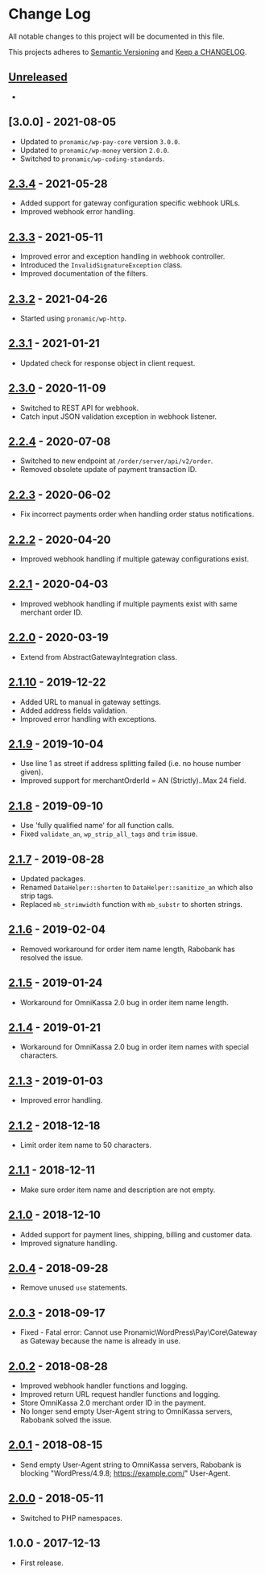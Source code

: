 # Change Log

All notable changes to this project will be documented in this file.

This projects adheres to [Semantic Versioning](http://semver.org/) and [Keep a CHANGELOG](http://keepachangelog.com/).

## [Unreleased][unreleased]
-

## [3.0.0] - 2021-08-05
- Updated to `pronamic/wp-pay-core` version `3.0.0`.
- Updated to `pronamic/wp-money` version `2.0.0`.
- Switched to `pronamic/wp-coding-standards`.

## [2.3.4] - 2021-05-28
- Added support for gateway configuration specific webhook URLs.
- Improved webhook error handling.

## [2.3.3] - 2021-05-11
- Improved error and exception handling in webhook controller.
- Introduced the `InvalidSignatureException` class.
- Improved documentation of the filters.

## [2.3.2] - 2021-04-26
- Started using `pronamic/wp-http`.

## [2.3.1] - 2021-01-21
- Updated check for response object in client request.

## [2.3.0] - 2020-11-09
- Switched to REST API for webhook.
- Catch input JSON validation exception in webhook listener.

## [2.2.4] - 2020-07-08
- Switched to new endpoint at `/order/server/api/v2/order`.
- Removed obsolete update of payment transaction ID.

## [2.2.3] - 2020-06-02
- Fix incorrect payments order when handling order status notifications.

## [2.2.2] - 2020-04-20
- Improved webhook handling if multiple gateway configurations exist.

## [2.2.1] - 2020-04-03
- Improved webhook handling if multiple payments exist with same merchant order ID.

## [2.2.0] - 2020-03-19
- Extend from AbstractGatewayIntegration class.

## [2.1.10] - 2019-12-22
- Added URL to manual in gateway settings.
- Added address fields validation.
- Improved error handling with exceptions.

## [2.1.9] - 2019-10-04
- Use line 1 as street if address splitting failed (i.e. no house number given).
- Improved support for merchantOrderId = AN (Strictly)..Max 24 field.

## [2.1.8] - 2019-09-10
- Use 'fully qualified name' for all function calls.
- Fixed `validate_an`, `wp_strip_all_tags` and `trim` issue.

## [2.1.7] - 2019-08-28
- Updated packages.
- Renamed `DataHelper::shorten` to `DataHelper::sanitize_an` which also strip tags.
- Replaced `mb_strimwidth` function with `mb_substr` to shorten strings.

## [2.1.6] - 2019-02-04
- Removed workaround for order item name length, Rabobank has resolved the issue.

## [2.1.5] - 2019-01-24
- Workaround for OmniKassa 2.0 bug in order item name length.

## [2.1.4] - 2019-01-21
- Workaround for OmniKassa 2.0 bug in order item names with special characters.

## [2.1.3] - 2019-01-03
- Improved error handling.

## [2.1.2] - 2018-12-18
- Limit order item name to 50 characters.

## [2.1.1] - 2018-12-11
- Make sure order item name and description are not empty.

## [2.1.0] - 2018-12-10
- Added support for payment lines, shipping, billing and customer data.
- Improved signature handling.

## [2.0.4] - 2018-09-28
- Remove unused `use` statements.

## [2.0.3] - 2018-09-17
- Fixed - Fatal error: Cannot use Pronamic\WordPress\Pay\Core\Gateway as Gateway because the name is already in use.

## [2.0.2] - 2018-08-28
- Improved webhook handler functions and logging.
- Improved return URL request handler functions and logging.
- Store OmniKassa 2.0 merchant order ID in the payment.
- No longer send empty User-Agent string to OmniKassa servers, Rabobank solved the issue. 

## [2.0.1] - 2018-08-15
- Send empty User-Agent string to OmniKassa servers, Rabobank is blocking "WordPress/4.9.8; https://example.com/" User-Agent.

## [2.0.0] - 2018-05-11
- Switched to PHP namespaces.

## 1.0.0 - 2017-12-13
- First release.

[unreleased]: https://github.com/wp-pay-gateways/omnikassa-2/compare/2.3.4...HEAD
[2.3.4]: https://github.com/wp-pay-gateways/omnikassa-2/compare/2.3.3...2.3.4
[2.3.3]: https://github.com/wp-pay-gateways/omnikassa-2/compare/2.3.2...2.3.3
[2.3.2]: https://github.com/wp-pay-gateways/omnikassa-2/compare/2.3.1...2.3.2
[2.3.1]: https://github.com/wp-pay-gateways/omnikassa-2/compare/2.3.0...2.3.1
[2.3.0]: https://github.com/wp-pay-gateways/omnikassa-2/compare/2.2.4...2.3.0
[2.2.4]: https://github.com/wp-pay-gateways/omnikassa-2/compare/2.2.3...2.2.4
[2.2.3]: https://github.com/wp-pay-gateways/omnikassa-2/compare/2.2.2...2.2.3
[2.2.2]: https://github.com/wp-pay-gateways/omnikassa-2/compare/2.2.1...2.2.2
[2.2.1]: https://github.com/wp-pay-gateways/omnikassa-2/compare/2.2.0...2.2.1
[2.2.0]: https://github.com/wp-pay-gateways/omnikassa-2/compare/2.1.10...2.2.0
[2.1.10]: https://github.com/wp-pay-gateways/omnikassa-2/compare/2.1.9...2.1.10
[2.1.9]: https://github.com/wp-pay-gateways/omnikassa-2/compare/2.1.8...2.1.9
[2.1.8]: https://github.com/wp-pay-gateways/omnikassa-2/compare/2.1.7...2.1.8
[2.1.7]: https://github.com/wp-pay-gateways/omnikassa-2/compare/2.1.6...2.1.7
[2.1.6]: https://github.com/wp-pay-gateways/omnikassa-2/compare/2.1.5...2.1.6
[2.1.5]: https://github.com/wp-pay-gateways/omnikassa-2/compare/2.1.4...2.1.5
[2.1.4]: https://github.com/wp-pay-gateways/omnikassa-2/compare/2.1.3...2.1.4
[2.1.3]: https://github.com/wp-pay-gateways/omnikassa-2/compare/2.1.2...2.1.3
[2.1.2]: https://github.com/wp-pay-gateways/omnikassa-2/compare/2.1.1...2.1.2
[2.1.1]: https://github.com/wp-pay-gateways/omnikassa-2/compare/2.1.0...2.1.1
[2.1.0]: https://github.com/wp-pay-gateways/omnikassa-2/compare/2.0.4...2.1.0
[2.0.4]: https://github.com/wp-pay-gateways/omnikassa-2/compare/2.0.3...2.0.4
[2.0.3]: https://github.com/wp-pay-gateways/omnikassa-2/compare/2.0.2...2.0.3
[2.0.2]: https://github.com/wp-pay-gateways/omnikassa-2/compare/2.0.1...2.0.2
[2.0.1]: https://github.com/wp-pay-gateways/omnikassa-2/compare/2.0.0...2.0.1
[2.0.0]: https://github.com/wp-pay-gateways/omnikassa-2/compare/1.0.0...2.0.0
